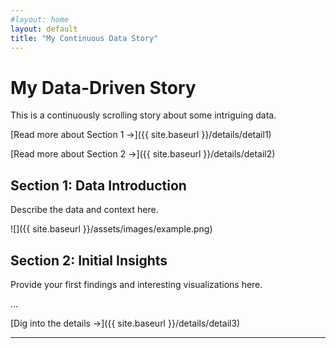```yaml
---
#layout: home
layout: default
title: "My Continuous Data Story"
---
```


# My Data-Driven Story

This is a continuously scrolling story about some intriguing data.

[Read more about Section 1 →]({{ site.baseurl }}/details/detail1)

[Read more about Section 2 →]({{ site.baseurl }}/details/detail2)

## Section 1: Data Introduction

Describe the data and context here.

![]({{ site.baseurl }}/assets/images/example.png)

## Section 2: Initial Insights

Provide your first findings and interesting visualizations here.

...

[Dig into the details →]({{ site.baseurl }}/details/detail3)

---
